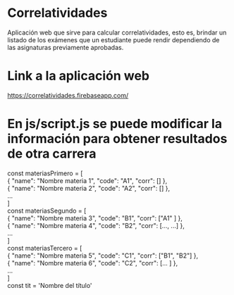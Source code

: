 # Correlatividades
Aplicación web que sirve para calcular correlatividades, esto es, brindar un listado de los exámenes que un estudiante puede rendir dependiendo de las asignaturas previamente aprobadas.

# Link a la aplicación web
https://correlatividades.firebaseapp.com/ 

# En js/script.js se puede modificar la información para obtener resultados de otra carrera
const materiasPrimero = [  
    { "name": "Nombre materia 1", "code": "A1", "corr": [] },  
    { "name": "Nombre materia 2", "code": "A2", "corr": [] },  
    ...  
]  
const materiasSegundo = [  
    { "name": "Nombre materia 3", "code": "B1", "corr": ["A1" ] },  
    { "name": "Nombre materia 4", "code": "B2", "corr": [..., ...] },  
    ...  
]  
const materiasTercero = [  
    { "name": "Nombre materia 5", "code": "C1", "corr": ["B1", "B2"] },  
    { "name": "Nombre materia 6", "code": "C2", "corr": [... ] },  
    ...  
]  
const tit = 'Nombre del título'  
